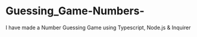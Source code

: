 # Guessing_Game-Numbers-
I have made a Number Guessing Game using Typescript, Node.js &amp; Inquirer
